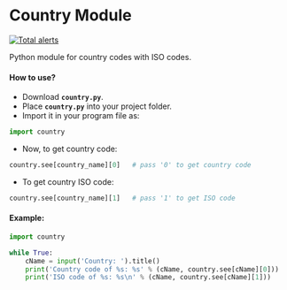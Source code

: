 # Country Module
[![Total alerts](https://img.shields.io/lgtm/alerts/g/harshildarji/country-module.svg?logo=lgtm&logoWidth=18)](https://lgtm.com/projects/g/harshildarji/country-module/alerts/)

Python module for country codes with ISO codes.

#### How to use?

- Download **`country.py`**.
- Place **`country.py`** into your project folder.
- Import it in your program file as:
```python
import country
```
- Now, to get country code:
```python
country.see[country_name][0]   # pass '0' to get country code
```
- To get country ISO code:
```python
country.see[country_name][1]   # pass '1' to get ISO code
```

#### Example:

```python
import country

while True:
    cName = input('Country: ').title()
    print('Country code of %s: %s' % (cName, country.see[cName][0]))
    print('ISO code of %s: %s\n' % (cName, country.see[cName][1]))
```
